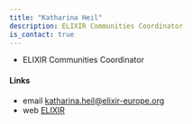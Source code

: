 ```yaml
---
title: "Katharina Heil"
description: ELIXIR Communities Coordinator
is_contact: true
---
```


* ELIXIR Communities Coordinator

#### Links

* email [katharina.heil@elixir-europe.org](mailto:katharina.heil@elixir-europe.org)  
* web [ELIXIR](https://elixir-europe.org/about-us/who-we-are/hub)  
